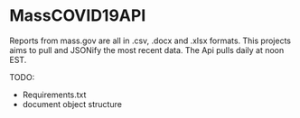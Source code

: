 # MassCOVID19API
Reports from mass.gov are all in .csv, .docx and .xlsx formats. This projects aims to pull and JSONify the most recent data.
The Api pulls daily at noon EST. 


TODO:

* Requirements.txt
* document object structure
